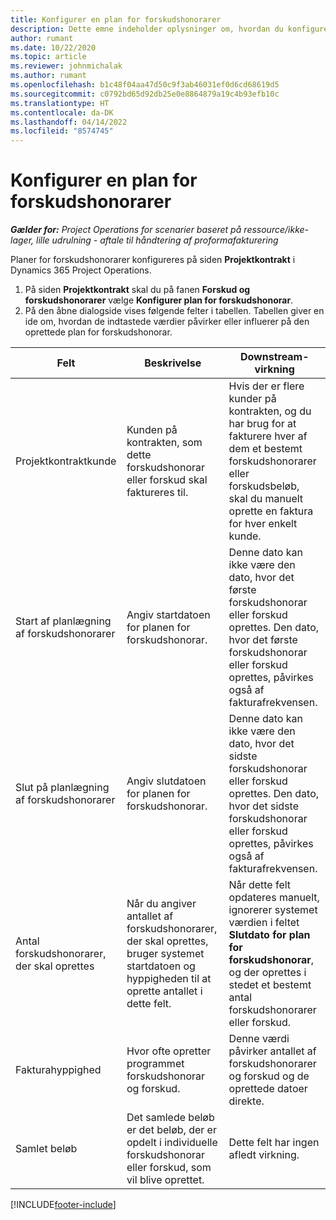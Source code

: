 ```yaml
---
title: Konfigurer en plan for forskudshonorarer
description: Dette emne indeholder oplysninger om, hvordan du konfigurerer en plan for forskudshonorar i Project Operations.
author: rumant
ms.date: 10/22/2020
ms.topic: article
ms.reviewer: johnmichalak
ms.author: rumant
ms.openlocfilehash: b1c48f04aa47d50c9f3ab46031ef0d6cd68619d5
ms.sourcegitcommit: c0792bd65d92db25e0e8864879a19c4b93efb10c
ms.translationtype: HT
ms.contentlocale: da-DK
ms.lasthandoff: 04/14/2022
ms.locfileid: "8574745"
---
```

# <a name="set-up-a-retainer-schedule"></a>Konfigurer en plan for forskudshonorarer

_**Gælder for:** Project Operations for scenarier baseret på ressource/ikke-lager, lille udrulning - aftale til håndtering af proformafakturering_

Planer for forskudshonorarer konfigureres på siden **Projektkontrakt** i Dynamics 365 Project Operations.

1. På siden **Projektkontrakt** skal du på fanen **Forskud og forskudshonorarer** vælge **Konfigurer plan for forskudshonorar**.
2. På den åbne dialogside vises følgende felter i tabellen. Tabellen giver en ide om, hvordan de indtastede værdier påvirker eller influerer på den oprettede plan for forskudshonorar.

| Felt | Beskrivelse | Downstream-virkning |
| --- | --- | --- |
| Projektkontraktkunde | Kunden på kontrakten, som dette forskudshonorar eller forskud skal faktureres til. | Hvis der er flere kunder på kontrakten, og du har brug for at fakturere hver af dem et bestemt forskudshonorarer eller forskudsbeløb, skal du manuelt oprette en faktura for hver enkelt kunde. |
| Start af planlægning af forskudshonorarer | Angiv startdatoen for planen for forskudshonorar. | Denne dato kan ikke være den dato, hvor det første forskudshonorar eller forskud oprettes. Den dato, hvor det første forskudshonorar eller forskud oprettes, påvirkes også af fakturafrekvensen. |
| Slut på planlægning af forskudshonorarer | Angiv slutdatoen for planen for forskudshonorar. | Denne dato kan ikke være den dato, hvor det sidste forskudshonorar eller forskud oprettes. Den dato, hvor det sidste forskudshonorar eller forskud oprettes, påvirkes også af fakturafrekvensen. |
| Antal forskudshonorarer, der skal oprettes | Når du angiver antallet af forskudshonorarer, der skal oprettes, bruger systemet startdatoen og hyppigheden til at oprette antallet i dette felt. | Når dette felt opdateres manuelt, ignorerer systemet værdien i feltet **Slutdato for plan for forskudshonorar**, og der oprettes i stedet et bestemt antal forskudshonorarer eller forskud. |
| Fakturahyppighed | Hvor ofte opretter programmet forskudshonorar og forskud. | Denne værdi påvirker antallet af forskudshonorarer og forskud og de oprettede datoer direkte. |
| Samlet beløb | Det samlede beløb er det beløb, der er opdelt i individuelle forskudshonorar eller forskud, som vil blive oprettet. | Dette felt har ingen afledt virkning. |


[!INCLUDE[footer-include](../../includes/footer-banner.md)]